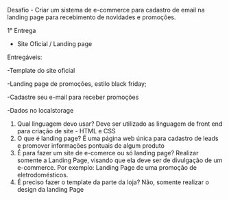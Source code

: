
Desafio - Criar um sistema de e-commerce para cadastro de email na landing page para recebimento de novidades e promoções.

1° Entrega 

- Site Oficial / Landing page  

Entregáveis: 

-Template do site oficial 

-Landing page de promoções, estilo black friday; 

-Cadastre seu e-mail para receber promoções 

-Dados no localstorage

1. Qual linguagem devo usar?
Deve ser utilizado as linguagem de front end para criação de site - HTML e CSS
2. O que é landing page?
É uma página web única para cadastro de leads e promover informações pontuais de algum produto
3. É para fazer um site de e-comerce ou só landing page?
Realizar somente a Landing Page, visando que ela deve ser de divulgação de um e-commerce. Por exemplo: Landing Page de uma promoção de eletrodomésticos.
4. É preciso fazer o template da parte da loja?
Não, somente realizar o design da landing Page
